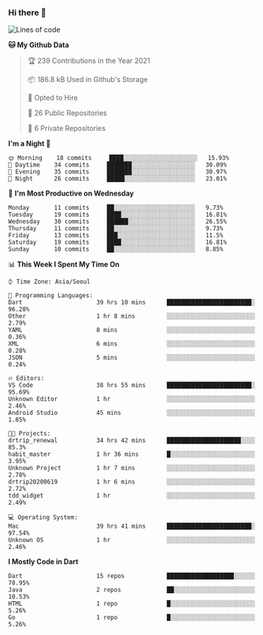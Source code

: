 ### Hi there 👋

<!--
**ska2519/ska2519** is a ✨ _special_ ✨ repository because its `README.md` (this file) appears on your GitHub profile.

Here are some ideas to get you started:

- 🔭 I’m currently working on ...
- 🌱 I’m currently learning ...
- 👯 I’m looking to collaborate on ...
- 🤔 I’m looking for help with ...
- 💬 Ask me about ...
- 📫 How to reach me: ...
- 😄 Pronouns: ...
- ⚡ Fun fact: ...
-->

<!--START_SECTION:waka-->
![Lines of code](https://img.shields.io/badge/From%20Hello%20World%20I%27ve%20Written-429799%20lines%20of%20code-blue)

**🐱 My Github Data** 

> 🏆 239 Contributions in the Year 2021
 > 
> 📦 186.8 kB Used in Github's Storage 
 > 
> 💼 Opted to Hire
 > 
> 📜 26 Public Repositories 
 > 
> 🔑 6 Private Repositories  
 > 
**I'm a Night 🦉** 

```text
🌞 Morning    18 commits     ████░░░░░░░░░░░░░░░░░░░░░   15.93% 
🌆 Daytime    34 commits     ███████░░░░░░░░░░░░░░░░░░   30.09% 
🌃 Evening    35 commits     ███████░░░░░░░░░░░░░░░░░░   30.97% 
🌙 Night      26 commits     █████░░░░░░░░░░░░░░░░░░░░   23.01%

```
📅 **I'm Most Productive on Wednesday** 

```text
Monday       11 commits     ██░░░░░░░░░░░░░░░░░░░░░░░   9.73% 
Tuesday      19 commits     ████░░░░░░░░░░░░░░░░░░░░░   16.81% 
Wednesday    30 commits     ██████░░░░░░░░░░░░░░░░░░░   26.55% 
Thursday     11 commits     ██░░░░░░░░░░░░░░░░░░░░░░░   9.73% 
Friday       13 commits     ███░░░░░░░░░░░░░░░░░░░░░░   11.5% 
Saturday     19 commits     ████░░░░░░░░░░░░░░░░░░░░░   16.81% 
Sunday       10 commits     ██░░░░░░░░░░░░░░░░░░░░░░░   8.85%

```


📊 **This Week I Spent My Time On** 

```text
⌚︎ Time Zone: Asia/Seoul

💬 Programming Languages: 
Dart                     39 hrs 10 mins      ████████████████████████░   96.28% 
Other                    1 hr 8 mins         ░░░░░░░░░░░░░░░░░░░░░░░░░   2.79% 
YAML                     8 mins              ░░░░░░░░░░░░░░░░░░░░░░░░░   0.36% 
XML                      6 mins              ░░░░░░░░░░░░░░░░░░░░░░░░░   0.28% 
JSON                     5 mins              ░░░░░░░░░░░░░░░░░░░░░░░░░   0.24%

🔥 Editors: 
VS Code                  38 hrs 55 mins      ████████████████████████░   95.69% 
Unknown Editor           1 hr                ░░░░░░░░░░░░░░░░░░░░░░░░░   2.46% 
Android Studio           45 mins             ░░░░░░░░░░░░░░░░░░░░░░░░░   1.85%

🐱‍💻 Projects: 
drtrip_renewal           34 hrs 42 mins      █████████████████████░░░░   85.3% 
habit_master             1 hr 36 mins        █░░░░░░░░░░░░░░░░░░░░░░░░   3.95% 
Unknown Project          1 hr 7 mins         ░░░░░░░░░░░░░░░░░░░░░░░░░   2.78% 
drtrip20200619           1 hr 6 mins         ░░░░░░░░░░░░░░░░░░░░░░░░░   2.72% 
tdd_widget               1 hr                ░░░░░░░░░░░░░░░░░░░░░░░░░   2.49%

💻 Operating System: 
Mac                      39 hrs 41 mins      ████████████████████████░   97.54% 
Unknown OS               1 hr                ░░░░░░░░░░░░░░░░░░░░░░░░░   2.46%

```

**I Mostly Code in Dart** 

```text
Dart                     15 repos            ███████████████████░░░░░░   78.95% 
Java                     2 repos             ██░░░░░░░░░░░░░░░░░░░░░░░   10.53% 
HTML                     1 repo              █░░░░░░░░░░░░░░░░░░░░░░░░   5.26% 
Go                       1 repo              █░░░░░░░░░░░░░░░░░░░░░░░░   5.26%

```



<!--END_SECTION:waka-->


